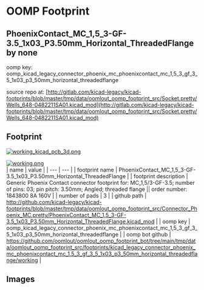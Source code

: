 # OOMP Footprint  
## PhoenixContact_MC_1,5_3-GF-3.5_1x03_P3.50mm_Horizontal_ThreadedFlange  by none  
  
oomp key: oomp_kicad_legacy_connector_phoenix_mc_phoenixcontact_mc_1,5_3_gf_3_5_1x03_p3_50mm_horizontal_threadedflange  
  
source repo at: [http://gitlab.com/kicad-legacy/kicad-footprints/blob/master/tmp/data/oomlout_oomp_footprint_src/Socket.pretty/Wells_648-0482211SA01.kicad_mod](http://gitlab.com/kicad-legacy/kicad-footprints/blob/master/tmp/data/oomlout_oomp_footprint_src/Socket.pretty/Wells_648-0482211SA01.kicad_mod)  
## Footprint  
  
[![working_kicad_pcb_3d.png](working_kicad_pcb_3d_600.png)](working_kicad_pcb_3d.png)  
  
[![working.png](working_600.png)](working.png)  
| name | value | 
| --- | --- | 
| footprint name | PhoenixContact_MC_1,5_3-GF-3.5_1x03_P3.50mm_Horizontal_ThreadedFlange | 
| footprint description | Generic Phoenix Contact connector footprint for: MC_1,5/3-GF-3.5; number of pins: 03; pin pitch: 3.50mm; Angled; threaded flange || order number: 1843800 8A 160V | 
| number of pads | 3 | 
| github path | http://github.com/kicad-legacy/kicad-footprints/blob/master/tmp/data/oomlout_oomp_footprint_src/Connector_Phoenix_MC.pretty/PhoenixContact_MC_1,5_3-GF-3.5_1x03_P3.50mm_Horizontal_ThreadedFlange.kicad_mod | 
| oomp key | oomp_kicad_legacy_connector_phoenix_mc_phoenixcontact_mc_1,5_3_gf_3_5_1x03_p3_50mm_horizontal_threadedflange | 
| oomp bot github | https://github.com/oomlout/oomlout_oomp_footprint_bot/tree/main/tmp/data/oomlout_oomp_footprint_src/footprints/kicad_legacy_connector_phoenix_mc_phoenixcontact_mc_1,5_3_gf_3_5_1x03_p3_50mm_horizontal_threadedflange/working | 
## Images  
